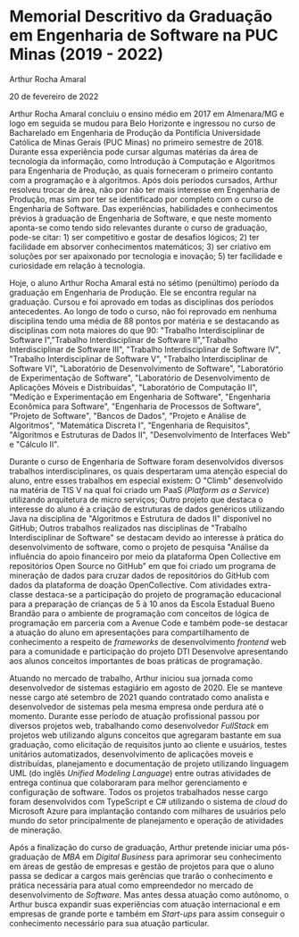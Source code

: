 # Memorial Descritivo da Graduação em Engenharia de Software na PUC Minas (2019 - 2022)

Arthur Rocha Amaral

20 de fevereiro de 2022

Arthur Rocha Amaral concluiu o ensino médio em 2017 em Almenara/MG e logo em seguida se mudou para Belo Horizonte e ingressou no curso de Bacharelado em Engenharia de Produção da Pontifícia Universidade Católica de Minas Gerais (PUC Minas) no primeiro semestre de 2018. Durante essa experiência pode cursar algumas matérias da área de tecnologia da informação, como Introdução à Computação e Algoritmos para Engenharia de Produção, as quais forneceram o primeiro contanto com a programação e à algoritmos. Após dois períodos cursados, Arthur resolveu trocar de área, não por não ter mais interesse em Engenharia de Produção, mas sim por ter se identificado por completo com o curso de Engenharia de Software. Das experiências, habilidades e conhecimentos prévios à graduação de Engenharia de Software, e que neste momento aponta-se como tendo sido relevantes durante o curso de graduação, pode-se citar: 1) ser competitivo e gostar de desafios lógicos; 2) ter facilidade em absorver conhecimentos matemáticos; 3) ser criativo em soluções por ser apaixonado por tecnologia e inovação; 5) ter facilidade e curiosidade em relação à tecnologia.

Hoje, o aluno Arthur Rocha Amaral está no sétimo (penúltimo) período da graduação em Engenharia de Produção. Ele se encontra regular na graduação. Cursou e foi aprovado em todas as disciplinas dos períodos antecedentes. Ao longo de todo o curso, não foi reprovado em nenhuma disciplina tendo uma média de 88 pontos por matéria e se destacando as disciplinas com nota maiores do que 90: "Trabalho Interdisciplinar de Software I","Trabalho Interdisciplinar de Software II","Trabalho Interdisciplinar de Software III", "Trabalho Interdisciplinar de Software IV", "Trabalho Interdisciplinar de Software V", "Trabalho Interdisciplinar de Software VI", "Laboratório de Desenvolvimento de Software", "Laboratório de Experimentação de Software", "Laboratório de Desenvolvimento de Aplicações Móveis e Distribuídas", "Laboratório de Computação II", "Medição e Experimentação em Engenharia de Software", "Engenharia Econômica para Software", "Engenharia de Processos de Software", "Projeto de Software", "Bancos de Dados", "Projeto e Análise de Algoritmos", "Matemática Discreta I", "Engenharia de Requisitos", "Algoritmos e Estruturas de Dados II", "Desenvolvimento de Interfaces Web" e "Cálculo II".

Durante o curso de Engenharia de Software foram desenvolvidos diversos trabalhos interdisciplinares, os quais despertaram uma atenção especial do aluno, entre esses trabalhos em especial existem: O "Climb" desenvolvido na matéria de TIS V na qual foi criado um PaaS (_Platform as a Service_) utilizando arquitetura de micro serviços; Outro projeto que destaca o interesse do aluno é a criação de estruturas de dados genéricos utilizando Java na disciplina de "Algoritmos e Estrutura de dados II" disponível no GitHub; Outros trabalhos realizados nas disciplinas de "Trabalho Interdisciplinar de Software" se destacam devido ao interesse à prática do desenvolvimento de software, como o projeto de pesquisa "Análise da influência do apoio financeiro por meio da plataforma Open Collective em repositórios Open Source no GitHub" em que foi criado um programa de mineração de dados para cruzar dados de repositórios do GitHub com dados da plataforma de doação OpenCollective. Com atividades extra-classe destaca-se a participação do projeto de programação educacional para a preparação de crianças de 5 à 10 anos da Escola Estadual Bueno Brandão para o ambiente de programação com conceitos de lógica de programação em parceria com a Avenue Code e também pode-se destacar a atuação do aluno em apresentações para compartilhamento de conhecimento a respeito de _frameworks_ de desenvolvimento _frontend_ web para a comunidade e participação do projeto DTI Desenvolve apresentando aos alunos conceitos importantes de boas práticas de programação.

Atuando no mercado de trabalho, Arthur iniciou sua jornada como desenvolvedor de sistemas estagiário em agosto de 2020. Ele se manteve nesse cargo até setembro de 2021 quando contratado como analista e desenvolvedor de sistemas pela mesma empresa onde perdura até o momento. Durante esse período de atuação profissional passou por diversos projetos web, trabalhando como desenvolvedor _FullStack_ em projetos web utilizando alguns conceitos que agregaram bastante em sua graduação, como elicitação de requisitos junto ao cliente e usuários, testes unitários automatizados, desenvolvimento de aplicações moveis e distribuídas, planejamento e documentação de projeto utilizando linguagem UML (do inglês _Unified Modeling Language_) entre outras atividades de entrega continua que colaboraram para melhor gerenciamento e configuração de software. Todos os projetos trabalhados nesse cargo foram desenvolvidos com TypeScript e C# utilizando o sistema de _cloud_ do Microsoft Azure para implantação contando com milhares de usuários pelo mundo do setor principalmente de planejamento e operação de atividades de mineração.

Após a finalização do curso de graduação, Arthur pretende iniciar uma pós-graduação de _MBA_ em _Digital Business_ para aprimorar seu conhecimento em áreas de gestão de empresas e gestão de projetos para que o aluno passa se dedicar a cargos mais gerências que trarão o conhecimento e prática necessária para atual como empreendedor no mercado de desenvolvimento de _Software_. Mas antes dessa atuação como autônomo, o Arthur busca expandir suas experiências com atuação internacional e em empresas de grande porte e também em _Start-ups_ para assim conseguir o conhecimento necessário para sua atuação particular.
